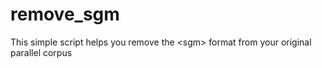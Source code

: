 # remove_sgm
This simple script helps you remove the &lt;sgm> format from your original parallel corpus

